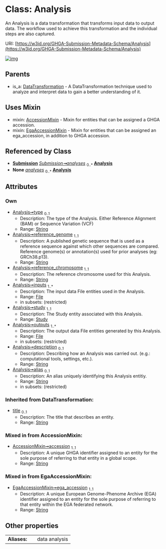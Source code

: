 
# Class: Analysis


An Analysis is a data transformation that transforms input data to output data. The workflow used to achieve this transformation and the individual steps are also captured.

URI: [https://w3id.org/GHGA-Submission-Metadata-Schema/Analysis](https://w3id.org/GHGA-Submission-Metadata-Schema/Analysis)


[![img](https://yuml.me/diagram/nofunky;dir:TB/class/[Submission],[Study],[File],[EgaAccessionMixin],[DataTransformation],[File]<outputs%201..*-++[Analysis&#124;type:string%20%3F;reference_genome:string;reference_chromosome:string;description:string%20%3F;alias:string%20%3F;accession:string;ega_accession:string;title(i):string%20%3F],[Study]<study%201..1-++[Analysis],[File]<inputs%201..*-++[Analysis],[Submission]++-%20analyses%200..*>[Analysis],[Submission]++-%20analyses(i)%200..*>[Analysis],[Analysis]uses%20-.->[AccessionMixin],[Analysis]uses%20-.->[EgaAccessionMixin],[DataTransformation]^-[Analysis],[AccessionMixin])](https://yuml.me/diagram/nofunky;dir:TB/class/[Submission],[Study],[File],[EgaAccessionMixin],[DataTransformation],[File]<outputs%201..*-++[Analysis&#124;type:string%20%3F;reference_genome:string;reference_chromosome:string;description:string%20%3F;alias:string%20%3F;accession:string;ega_accession:string;title(i):string%20%3F],[Study]<study%201..1-++[Analysis],[File]<inputs%201..*-++[Analysis],[Submission]++-%20analyses%200..*>[Analysis],[Submission]++-%20analyses(i)%200..*>[Analysis],[Analysis]uses%20-.->[AccessionMixin],[Analysis]uses%20-.->[EgaAccessionMixin],[DataTransformation]^-[Analysis],[AccessionMixin])

## Parents

 *  is_a: [DataTransformation](DataTransformation.md) - A DataTransformation technique used to analyze and interpret data to gain a better understanding of it.

## Uses Mixin

 *  mixin: [AccessionMixin](AccessionMixin.md) - Mixin for entities that can be assigned a GHGA accession.
 *  mixin: [EgaAccessionMixin](EgaAccessionMixin.md) - Mixin for entities that can be assigned an ega_accession, in addition to GHGA accession.

## Referenced by Class

 *  **[Submission](Submission.md)** *[Submission➞analyses](Submission_analyses.md)*  <sub>0..\*</sub>  **[Analysis](Analysis.md)**
 *  **None** *[analyses](analyses.md)*  <sub>0..\*</sub>  **[Analysis](Analysis.md)**

## Attributes


### Own

 * [Analysis➞type](Analysis_type.md)  <sub>0..1</sub>
     * Description: The type of the Analysis. Either Reference Alignment (BAM) or Sequence Variation (VCF)
     * Range: [String](types/String.md)
 * [Analysis➞reference_genome](Analysis_reference_genome.md)  <sub>1..1</sub>
     * Description: A published genetic sequence that is used as a reference sequence against which other sequences are compared. Reference genome(s) or annotation(s) used for prior analyses (eg: GRCh38.p13).
     * Range: [String](types/String.md)
 * [Analysis➞reference_chromosome](Analysis_reference_chromosome.md)  <sub>1..1</sub>
     * Description: The reference chromosome used for this Analysis.
     * Range: [String](types/String.md)
 * [Analysis➞inputs](Analysis_inputs.md)  <sub>1..\*</sub>
     * Description: The input data File entities used in the Analysis.
     * Range: [File](File.md)
     * in subsets: (restricted)
 * [Analysis➞study](Analysis_study.md)  <sub>1..1</sub>
     * Description: The Study entity associated with this Analysis.
     * Range: [Study](Study.md)
 * [Analysis➞outputs](Analysis_outputs.md)  <sub>1..\*</sub>
     * Description: The output data File entities generated by this Analysis.
     * Range: [File](File.md)
     * in subsets: (restricted)
 * [Analysis➞description](Analysis_description.md)  <sub>0..1</sub>
     * Description: Describing how an Analysis was carried out. (e.g.: computational tools, settings, etc.).
     * Range: [String](types/String.md)
 * [Analysis➞alias](Analysis_alias.md)  <sub>0..1</sub>
     * Description: An alias uniquely identifying this Analysis entitiy.
     * Range: [String](types/String.md)
     * in subsets: (restricted)

### Inherited from DataTransformation:

 * [title](title.md)  <sub>0..1</sub>
     * Description: The title that describes an entity.
     * Range: [String](types/String.md)

### Mixed in from AccessionMixin:

 * [AccessionMixin➞accession](AccessionMixin_accession.md)  <sub>1..1</sub>
     * Description: A unique GHGA identifier assigned to an entity for the sole purpose of referring to that entity in a global scope.
     * Range: [String](types/String.md)

### Mixed in from EgaAccessionMixin:

 * [EgaAccessionMixin➞ega_accession](EgaAccessionMixin_ega_accession.md)  <sub>1..1</sub>
     * Description: A unique European Genome-Phenome Archive (EGA) identifier assigned to an entity for the sole purpose of referring to that entity within the EGA federated network.
     * Range: [String](types/String.md)

## Other properties

|  |  |  |
| --- | --- | --- |
| **Aliases:** | | data analysis |

